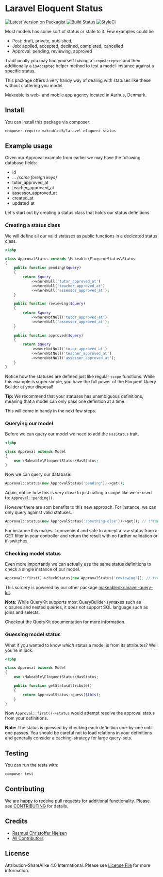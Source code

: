 
# Laravel Eloquent Status

[![Latest Version on Packagist](https://img.shields.io/packagist/v/makeabledk/laravel-eloquent-status.svg?style=flat-square)](https://packagist.org/packages/makeabledk/laravel-eloquent-status)
[![Build Status](https://img.shields.io/travis/makeabledk/laravel-eloquent-status/master.svg?style=flat-square)](https://travis-ci.org/makeabledk/laravel-eloquent-status)
[![StyleCI](https://styleci.io/repos/102474433/shield?branch=master)](https://styleci.io/repos/102474433)

Most models has some sort of status or state to it. Few examples could be

- Post: draft, private, published, 
- Job: applied, accepted, declined, completed, cancelled
- Approval: pending, reviewing, approved

Traditionally you may find yourself having a `scopeAccepted` and then additionally a `ìsAccepted` helper method to test a model-instance against a specific status.

This package offers a very handy way of dealing with statuses like these without cluttering you model.

Makeable is web- and mobile app agency located in Aarhus, Denmark.

## Install

You can install this package via composer:

``` bash
composer require makeabledk/laravel-eloquent-status
```

## Example usage

Given our Approval example from earlier we may have the following database fields:

- id
- *... (some foreign keys)*
- tutor_approved_at
- teacher_approved_at
- assessor_approved_at
- created_at
- updated_at

Let's start out by creating a status class that holds our status definitions

### Creating a status class

We will define all our valid statuses as public functions in a dedicated status class. 

````php
<?php

class ApprovalStatus extends \Makeable\EloquentStatus\Status
{
    public function pending($query)
    {
        return $query
            ->whereNull('tutor_approved_at')
            ->whereNull('teacher_approved_at')
            ->whereNull('assessor_approved_at');
    }

    public function reviewing($query)
    {
        return $query
            ->whereNotNull('tutor_approved_at')
            ->whereNull('assessor_approved_at');
    }
    
    public function approved($query)
    {
        return $query
            ->whereNotNull('tutor_approved_at')
            ->whereNotNull('teacher_approved_at')
            ->whereNotNull('assessor_approved_at');
    }
}
````

Notice how the statuses are defined just like regular `scope` functions. While this example is super simple, you have the full power of the Eloquent Query Builder at your disposal!

**Tip:** We recommend that your statuses has unambiguous definitions, meaning that a model can only pass one definition at a time.

This will come in handy in the next few steps.

### Querying our model

Before we can query our model we need to add the `HasStatus` trait.

```php
<?php 

class Approval extends Model 
{
    use \Makeable\EloquentStatus\HasStatus;
}
```

Now we can query our database:

```php
Approval::status(new ApprovalStatus('pending'))->get();
```

Again, notice how this is very close to just calling a scope like we're used to: `Approval::pending()`.

However there are som benefits to this new approach. For instance, we can only query against valid statuses.

```php
Approval::status(new ApprovalStatus('something-else'))->get(); // throws exception
```

For instance this makes it convenient and safe to accept a raw status from a GET filter in your controller and return the result with no further validation or if-switches.

### Checking model status

Even more importantly we can actually use the same status definitions to check a single instance of our model.

````php
Approval::first()->checkStatus(new ApprovalStatus('reviewing')); // true / false
````
This sorcery is powered by our other package [makeabledk/laravel-query-kit](https://github.com/makeabledk/laravel-query-kit).

**Note:** While QueryKit supports most QueryBuilder syntaxes such as closures and nested queries, it *does not* support SQL language such as joins and selects. 

Checkout the QueryKit documentation for more information.

### Guessing model status

What if you wanted to know *which* status a model is from its attributes? Well you're in luck.

````php
<?php 

class Approval extends Model 
{
    use \Makeable\EloquentStatus\HasStatus;

    public function getStatusAttribute()
    {
        return ApprovalStatus::guess($this);
    }
}
````

Now `Approval::first()->status` would attempt resolve the approval status from your definitions.

**Note:** The status is guessed by checking each definition one-by-one until one passes. 
You should be careful not to load relations in your definitions and generally consider a caching-strategy for large query-sets.

## Testing

You can run the tests with:

```bash
composer test
```

## Contributing

We are happy to receive pull requests for additional functionality. Please see [CONTRIBUTING](CONTRIBUTING.md) for details.

## Credits

- [Rasmus Christoffer Nielsen](https://github.com/rasmuscnielsen)
- [All Contributors](../../contributors)

## License

Attribution-ShareAlike 4.0 International. Please see [License File](LICENSE.md) for more information.